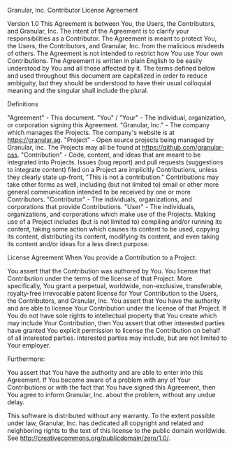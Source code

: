 Granular, Inc. Contributor License Agreement

Version 1.0 This Agreement is between You, the Users, the Contributors, and Granular, Inc. The intent of the Agreement is to clarify your responsibilities as a Contributor. The Agreement is meant to protect You, the Users, the Contributors, and Granular, Inc. from the malicious misdeeds of others. The Agreement is not intended to restrict how You use Your own Contributions. The Agreement is written in plain English to be easily understood by You and all those affected by it. The terms defined below and used throughout this document are capitalized in order to reduce ambiguity, but they should be understood to have their usual colloquial meaning and the singular shall include the plural.

Definitions

"Agreement" - This document. "You" / "Your" - The individual, organization, or corporation signing this Agreement. "Granular, Inc." - The company which manages the Projects. The company's website is at https://granular.ag. "Project" - Open source projects being managed by Granular, Inc. The Projects may all be found at https://github.com/granular-oss. "Contribution" - Code, content, and ideas that are meant to be integrated into Projects. Issues (bug report) and pull requests (suggestions to integrate content) filed on a Project are implicitly Contributions, unless they clearly state up-front, "This is not a contribution." Contributions may take other forms as well, including (but not limited to) email or other more general communication intended to be received by one or more Contributors. "Contributor" - The individuals, organizations, and corporations that provide Contributions. "User" - The individuals, organizations, and corporations which make use of the Projects. Making use of a Project includes (but is not limited to) compiling and/or running its content, taking some action which causes its content to be used, copying its content, distributing its content, modifying its content, and even taking its content and/or ideas for a less direct purpose.

License Agreement When You provide a Contribution to a Project:

You assert that the Contribution was authored by You. You license that Contribution under the terms of the license of that Project. More specifically, You grant a perpetual, worldwide, non-exclusive, transferable, royalty-free irrevocable patent license for Your Contribution to the Users, the Contributors, and Granular, Inc. You assert that You have the authority and are able to license Your Contribution under the license of that Project. If You do not have sole rights to intellectual property that You create which may include Your Contribution, then You assert that other interested parties have granted You explicit permission to license the Contribution on behalf of all interested parties. Interested parties may include, but are not limited to Your employer.

Furthermore:

You assert that You have the authority and are able to enter into this Agreement. If You become aware of a problem with any of Your Contributions or with the fact that You have signed this Agreement, then You agree to inform Granular, Inc. about the problem, without any undue delay.

This software is distributed without any warranty. To the extent possible under law, Granular, Inc. has dedicated all copyright and related and neighboring rights to the text of this license to the public domain worldwide. See http://creativecommons.org/publicdomain/zero/1.0/.